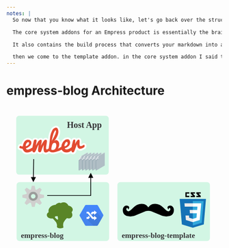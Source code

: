 ```yaml
---
notes: |
  So now that you know what it looks like, let's go back over the structure. we have 3 things that are working together, an Ember app that I will call our "host" application <SLIDE>, this is just a regular ember app with no modifications and we saw it being created with ember-new a second ago. and then we install two addons, one core "system" addon and then a template addon.

  The core system addons for an Empress product is essentially the brains of the operation. It does some fun things like generating example content <SLIDE> for you and installs any extra addons that are necessary in the host app. this is a pretty powerful and useful part of the Ember addon API that is definitely underutalised in my opinion :joy:.

  It also contains the build process that converts your markdown into a static api for your ember app to consume <SLIDE>. And because of the joys of Ember addons you don't need to do anything at all to wire it up, that is just done for you. And lastly the core system addon is where the routes are added to your app. this means that, apart from the auto generated content your host app is still practically un-touched.

  then we come to the template addon. in the core system addon I said that we have the routes, but that does **not** include any templates. All templates and styles are added from the template addon. This is the next point that I think makes Empress interesting
---
```

# empress-blog Architecture

<p>
<svg height="550px" viewBox="0 0 598 403" version="1.1" xmlns="http://www.w3.org/2000/svg" xmlns:xlink="http://www.w3.org/1999/xlink">
    <!-- Generator: Sketch 59.1 (86144) - https://sketch.com -->
    <title>Artboard</title>
    <desc>Created with Sketch.</desc>
    <defs>
        <linearGradient x1="50%" y1="0%" x2="50%" y2="100%" id="linearGradient-1">
            <stop stop-color="#4387FD" offset="0%"></stop>
            <stop stop-color="#4683EA" offset="100%"></stop>
        </linearGradient>
    </defs>
    <g id="Artboard" stroke="none" stroke-width="1" fill="none" fill-rule="evenodd">
        <g class="fragment" id="Host-App" transform="translate(9.000000, 27.000000)">
            <rect id="Rectangle" fill="#D2F6E4" x="18" y="0" width="257" height="163" rx="8"></rect>
            <g id="chart-1" transform="translate(0.000000, 13.000000)">
                <rect id="Rectangle" x="0" y="0" width="253" height="157"></rect>
                <g id="Group" transform="translate(22.000000, 15.000000)">
                    <g>
                        <g fill="#FFFFFF" id="Path">
                            <path d="M190.864372,54.4468 C190.400067,49.8902015 187.091911,47.8586254 183.986805,47.8586254 C182.56485,47.8586254 181.43319,48.2648677 180.997866,48.4390323 L180.388474,48.7002185 L179.866146,49.0775954 C179.140647,49.6290154 177.863779,50.3835262 176.732059,50.78989 C176.673976,49.8611538 176.702957,48.6712315 176.848045,47.6844 L176.877147,47.5102962 C177.718691,39.5 176.035602,34.8273323 171.88578,33.63741 C171.189323,33.4342585 170.463825,33.3471762 169.738386,33.3471762 C167.213812,33.3471762 164.979293,34.5661462 163.528295,35.6109515 C162.30951,34.0727 160.278162,33.2019985 157.724426,33.2019985 C153.922984,33.2019985 150.875901,34.9723885 149.773283,37.8166923 C149.657116,38.1069262 149.512028,38.5422162 149.337959,39.1226838 C147.10344,34.18883 142.547397,32.30231 138.310632,32.30231 C134.306018,32.30231 130.417391,33.8695485 128.966514,34.9723885 C128.908431,35.0304838 128.821366,35.0595315 128.734362,35.1466138 C124.932799,37.84574 121.972841,41.2413423 119.88347,45.3335423 C118.867856,41.7927623 116.633337,38.4841815 112.628723,35.9882677 L112.57064,35.9301723 C112.454534,35.8721377 112.367469,35.8140423 112.251483,35.7560685 C116.169032,28.7905777 119.651317,19.5613723 117.561946,10.7675177 C115.356468,1.39307385 109.842895,0 106.73785,0 C105.461042,0 104.155072,0.232138462 102.820301,0.696476154 L102.733116,0.725523846 L102.646111,0.754571538 C96.8132003,3.04745538 94.2595845,6.50109231 93.7081549,7.31369846 C93.1277438,8.1844 86.7436442,17.8780038 85.205582,32.0701715 C85.0314527,33.63741 84.8573836,35.2627438 84.683194,36.8879562 C83.7836262,35.6109515 82.3037076,34.4500162 79.953082,33.7244923 C79.2276435,33.4923538 78.4731634,33.4052715 77.7186833,33.4052715 C74.4975315,33.4052715 71.8857722,35.3787523 70.4927978,36.6848654 L70.4638164,36.6558177 C69.2450315,34.85638 67.3007479,33.7824662 65.1532934,33.6955054 L64.6309054,33.6955054 C61.2067032,33.6955054 58.478958,35.2046485 56.4765912,36.9170038 C55.199723,34.6822154 52.849218,33.2891415 50.092371,33.2891415 C49.8602186,33.2891415 49.6571681,33.2891415 49.4539972,33.3181285 L48.9896924,33.3181285 C45.1881297,33.3181285 42.1991303,35.1175662 40.9803454,38.1069262 C40.8932808,38.3391254 40.7771744,38.6292985 40.6611886,39.0066146 C37.6721893,35.29167 33.8706868,33.5503277 28.7633347,33.5503277 L28.2699281,33.5503277 C25.0778782,33.6083623 17.1266145,34.9434015 12.2513546,45.91401 C11.4968744,47.5973785 10.9164634,49.3097338 10.4812606,50.9930415 C9.40756341,50.4996562 8.42081041,50.3835262 7.69531167,50.3835262 C5.14175615,50.3835262 3.22639369,51.8346954 2.29784448,53.1987215 C1.54336435,54.3016223 -0.865223975,58.2197185 0.324579495,62.0506715 C0.962953312,64.1113562 2.44293218,65.6785338 4.53236372,66.4912615 C6.36054101,67.2167854 8.68206467,67.9133223 10.4231773,68.4067077 C11.4968744,70.8446477 13.4121767,73.6597823 16.8073975,76.2429 C19.2159858,78.0712638 22.2920498,79 25.919423,79 C32.0134678,79 37.9042814,76.3589085 38.5427757,76.0687354 L38.7749281,75.9526054 L38.8328909,75.8946315 C39.9937129,77.1136015 41.5316546,77.9842423 43.4759984,78.3614977 C44.0564095,78.4776277 44.8108896,78.5645885 45.681476,78.5645885 C48.9896924,78.5645885 51.2821744,76.8813415 53.4005271,73.7178777 C55.1417603,76.4460515 58.304889,77.9842423 62.0482479,77.9842423 L62.0773498,77.9842423 C62.2804003,77.9842423 62.4835713,78.1292985 62.7157237,78.1292985 C64.6889886,78.1292985 67.1556603,77.4327615 69.2160502,74.1242415 C70.9281211,77.2005623 74.0622082,78.9709523 77.7766461,78.9709523 C81.0848022,78.9709523 83.9578158,77.6069262 84.4801435,77.34574 L84.5961896,77.2877054 C85.6989284,76.7072377 86.6275379,76.1848046 87.3530366,75.7785015 C89.8196479,77.0845538 93.5630672,78.5356623 98.1480915,78.5356623 C98.9316735,78.5356623 99.715135,78.5066754 100.498717,78.4195323 L100.701768,78.3905454 L100.904938,78.3614977 C110.626356,76.4460515 116.952554,74.1242415 120.725015,72.3538515 C123.365755,75.3141638 127.573539,78.1583462 133.58052,78.5936362 C134.247935,78.6517315 134.944392,78.6807185 135.611868,78.6807185 C140.545151,78.6807185 144.491681,77.2877054 147.393676,75.7494538 C148.322225,76.7362854 149.483047,77.6359738 150.992068,78.2454285 C151.891635,78.6226838 152.820245,78.7968485 153.777896,78.7968485 C159.813857,78.7968485 162.628667,71.5991585 163.412249,69.16134 L164.863186,65.2722915 C166.139994,66.6363177 167.765121,67.7391577 169.825451,68.3196254 C170.957171,68.6388462 172.176076,68.8130715 173.423843,68.8130715 C180.069197,68.8130715 186.453417,64.1113562 187.469151,63.3276762 C189.297328,61.8184723 191.299695,58.7131038 190.864372,54.4468"></path>
                        </g>
                        <g transform="translate(4.831456, 4.903348)" fill="#E24B31" id="Shape">
                            <path d="M125.153503,51.5101877 C125.153503,51.5101877 124.311958,48.5498146 127.446045,42.8322808 C130.551091,37.1439162 132.988721,40.2492846 132.988721,40.2492846 C132.988721,40.2492846 135.658443,43.1516838 132.611481,47.4760223 C129.564398,51.8294085 125.153503,51.5101877 125.153503,51.5101877 M101.212708,55.6313746 C97.6433574,64.97671 88.9667155,61.1747438 88.9667155,61.1747438 C88.9667155,61.1747438 87.9799625,57.8371762 90.7948927,48.4628538 C93.6097025,39.1174577 100.226075,42.7743677 100.226075,42.7743677 C100.226075,42.7743677 104.782118,46.2861 101.212708,55.6313746 M94.7414227,16.4797038 C94.7414227,16.4797038 100.13901,2.40366615 101.44492,9.25308769 C102.75077,16.1023877 90.127417,36.4763662 90.127417,36.4763662 C90.2435233,31.8907808 94.7414227,16.4797038 94.7414227,16.4797038 M17.5504899,51.5101877 C17.782582,42.4550862 23.7025577,38.5079423 25.7628874,40.4815446 C27.8232773,42.4550862 27.0687972,46.72139 23.18023,49.3914685 C19.3205839,52.0616077 17.5504899,51.5101877 17.5504899,51.5101877 M181.102525,50.0299708 C180.812349,46.9826977 178.055502,48.1145246 178.055502,48.1145246 C178.055502,48.1145246 173.644547,51.5391746 169.75604,51.1618585 C165.896394,50.7556162 167.115299,42.1068177 167.115299,42.1068177 C167.115299,42.1068177 167.956844,34.1545562 165.664302,33.4870062 C163.37182,32.8195777 160.55689,35.54763 160.55689,35.54763 C160.55689,35.54763 157.045623,39.4366785 155.391575,44.3705323 L154.92727,44.51571 C154.92727,44.51571 155.449538,35.8378638 154.840145,33.8643223 C154.37584,32.8774908 150.197098,32.9646338 149.529682,34.7059762 C148.833165,36.4473185 145.495967,48.60791 145.263815,53.7159285 C145.263815,53.7159285 138.734507,59.2592977 133.017702,60.1880338 C127.300958,61.0877223 125.937025,57.5178946 125.937025,57.5178946 C125.937025,57.5178946 141.462373,53.1934346 140.910943,40.8008262 C140.388615,28.4080962 128.403697,32.9936208 127.039824,34.0093785 C125.733914,34.99621 118.740241,39.20454 116.679972,50.9006723 C116.621889,51.3070362 116.476801,53.0483785 116.476801,53.0483785 C116.476801,53.0483785 110.469821,57.0825438 107.132623,58.1564577 C107.132623,58.1564577 116.476801,42.4260385 105.072293,35.2573962 C99.906858,32.1520277 95.7861385,38.6821677 95.7861385,38.6821677 C95.7861385,38.6821677 111.224421,21.50064 107.800099,6.96020385 C106.174972,0.0527476923 102.721668,-0.701823846 99.529618,0.430124615 C94.7124413,2.34557077 92.884264,5.13171846 92.884264,5.13171846 C92.884264,5.13171846 86.6451315,14.1868808 85.1941341,27.6534638 C83.7431968,41.1199862 81.6247839,57.3727777 81.6247839,57.3727777 C81.6247839,57.3727777 78.6648864,60.2749946 75.9370208,60.4201723 C73.2092155,60.5652285 74.4280003,52.2938677 74.4280003,52.2938677 C74.4280003,52.2938677 76.5464735,39.6688777 76.4013256,37.5501585 C76.2561776,35.4315608 76.1112104,34.2705646 73.5864555,33.5160538 C71.0908628,32.7614823 68.3340158,35.9539938 68.3340158,35.9539938 C68.3340158,35.9539938 61.1082508,46.8955546 60.4988584,48.5788623 L60.121558,49.27546 L59.744318,48.8110008 C59.744318,48.8110008 64.8517303,33.89337 59.9764703,33.6902185 C55.1012707,33.4579585 51.9091606,39.0013885 51.9091606,39.0013885 C51.9091606,39.0013885 46.3664852,48.2886285 46.1343328,49.3334946 L45.7570927,48.8690962 C45.7570927,48.8690962 48.049635,38.0726523 47.58527,35.4025738 C47.1209653,32.7324346 44.6253726,33.2838546 44.6253726,33.2838546 C44.6253726,33.2838546 41.4332625,32.9065385 40.5917779,34.9671623 C39.7501126,37.0277862 36.7031505,50.6394862 36.3259104,54.9638246 C36.3259104,54.9638246 28.3456653,60.6813585 23.0931653,60.7394538 C17.8406653,60.8265362 18.3919744,57.4017646 18.3919744,57.4017646 C18.3919744,57.4017646 37.6317599,50.81359 32.3792599,37.8114662 C30.0286946,34.4738377 27.2719681,33.4289108 23.4123221,33.4870062 C19.5237549,33.5740885 14.9677722,35.9249462 11.8336852,42.9194238 C10.3537666,46.2570523 9.74431388,49.4205162 9.74431388,51.8294085 L9.74431388,51.8294085 C9.74431388,51.8294085 6.14592208,52.5260062 4.3177448,50.9877546 C2.48956751,49.4785508 1.44485174,50.9877546 1.44485174,50.9877546 C1.44485174,50.9877546 -1.74719811,55.5444138 1.35778707,56.7632623 C4.46283249,57.9822323 9.28000915,59.1141808 9.28000915,59.1141808 L9.28000915,59.1141808 C9.71533249,61.0877223 11.0211218,64.3092208 14.8226845,67.1824508 C20.5105079,71.50685 31.4796319,66.5149008 31.4796319,66.5149008 L35.9776517,63.8448223 C35.9776517,63.8448223 36.1227394,67.8790485 39.4019744,68.4885638 C42.6810287,69.0979577 44.0449615,68.4304685 49.7327246,54.6156777 C53.0699827,47.5341177 53.3020748,47.9113123 53.3020748,47.9113123 L53.6793148,47.8242908 C53.6793148,47.8242908 51.0965972,61.3489085 52.0832899,65.0057577 C53.0699827,68.6626677 57.3938129,68.2852908 57.3938129,68.2852908 C57.3938129,68.2852908 59.744318,69.1269446 61.6595599,62.4227008 C63.5748621,55.7185177 67.2022353,48.72404 67.2022353,48.72404 L67.6665401,48.72404 C67.6665401,48.72404 66.0705151,62.1905623 68.5081451,66.6020438 C70.9457148,71.0134646 77.2429306,67.9080962 77.2429306,67.9080962 C77.2429306,67.9080962 81.6537653,65.5861646 82.3503429,64.8896885 C82.3503429,64.8896885 87.573741,69.30117 94.9735751,68.4885638 C111.485495,65.2380177 117.347387,60.8265362 117.347387,60.8265362 C117.347387,60.8265362 120.191299,67.9951177 128.955006,68.6626677 C138.995701,69.4171785 144.480353,63.0902508 144.480353,63.0902508 C144.480353,63.0902508 144.393228,67.1824508 147.904556,68.63362 C151.415883,70.0847285 153.766448,62.4227008 153.766448,62.4227008 L159.62834,46.72139 L160.150668,46.72139 C160.150668,46.72139 160.440844,56.7632623 166.244713,58.4466308 C172.077564,60.1008908 179.593444,54.2963962 179.593444,54.2963962 C179.593444,54.2963962 181.421742,53.0774262 181.102525,50.0299708"></path>
                        </g>
                    </g>
                </g>
            </g>
            <text font-family="NunitoSans-Bold, Nunito Sans" font-size="24" font-weight="bold" fill="#363537">
                <tspan x="159" y="33">Host App</tspan>
            </text>
        </g>
        <g class="fragment" id="empress-blog" transform="translate(28.000000, 128.000000)">
            <rect id="Rectangle" fill="#D2F6E4" x="0" y="83" width="257" height="163" rx="8"></rect>
            <g id="Routes" transform="translate(172.000000, 0.000000)">
                <g id="Group" transform="translate(0.500000, 0.462400)">
                    <g id="Path">
                        <g transform="translate(5.982602, 0.000000)" fill="#CFD8DC">
                            <polygon points="19.1898121 0.746237037 1.30418276 11.0068704 0 10.2606333 18.0719681 0"></polygon>
                        </g>
                        <g transform="translate(1.324824, 0.746174)" fill="#B0BEC5">
                            <polygon points="0 49.6241333 23.8475267 35.818937 23.8475267 0 5.86875948 10.2606333 0 20.8943852"></polygon>
                        </g>
                        <g transform="translate(0.020704, 20.148148)" fill="#90A4AE">
                            <polygon points="0 29.4759852 1.30418276 30.2222222 1.30418276 0.746237037 0 0"></polygon>
                        </g>
                        <g transform="translate(0.000000, 9.871900)" fill="#ECEFF1">
                            <path d="M0.0207043103,10.2761852 C-0.103479598,11.2711679 0.331227011,11.7686593 1.32482414,11.7686593 L8.03201379,0.761788889 C7.41096839,-0.108820988 6.72783103,-0.233193827 5.98260172,0.38867037 L0.0207043103,10.2761852 Z"></path>
                        </g>
                        <g transform="translate(1.324887, 10.633752)" fill="#C4CED4">
                            <path d="M6.70712672,0 L0,11.0068704 C2.11150402,9.39002346 4.53353075,8.39504074 7.26608017,8.02192222 C7.26608017,3.29583827 7.07976236,0.621864198 6.70712672,0 Z"></path>
                        </g>
                        <g transform="translate(1.324887, 18.655674)" fill="#788F9B">
                            <path d="M7.26608017,0 C4.28512098,0.248745679 1.86309425,1.24370741 0,2.98488519 L0,4.10424074 C1.73886839,2.36306296 4.16089511,0.994982716 7.26608017,0 Z"></path>
                        </g>
                    </g>
                    <g transform="translate(9.439655, 0.000000)" id="Path">
                        <g>
                            <g transform="translate(5.982602, 0.000000)" fill="#CFD8DC">
                                <polygon points="19.1898121 0.746237037 1.30418276 11.0068704 0 10.2606333 18.0719681 0"></polygon>
                            </g>
                            <g transform="translate(1.324824, 0.746174)" fill="#B0BEC5">
                                <polygon points="0 49.6241333 23.8475267 35.818937 23.8475267 0 5.86875948 10.2606333 0 20.8943852"></polygon>
                            </g>
                            <g transform="translate(0.020704, 20.148148)" fill="#90A4AE">
                                <polygon points="0 29.4759852 1.30418276 30.2222222 1.30418276 0.746237037 0 0"></polygon>
                            </g>
                            <g transform="translate(0.000000, 9.871900)" fill="#ECEFF1">
                                <path d="M0.0207043103,10.2761852 C-0.103479598,11.2711679 0.331227011,11.7686593 1.32482414,11.7686593 L8.03201379,0.761788889 C7.41096839,-0.108820988 6.72783103,-0.233193827 5.98260172,0.38867037 L0.0207043103,10.2761852 Z"></path>
                            </g>
                            <g transform="translate(1.324887, 10.633752)" fill="#C4CED4">
                                <path d="M6.70712672,0 L0,11.0068704 C2.11150402,9.39002346 4.53353075,8.39504074 7.26608017,8.02192222 C7.26608017,3.29583827 7.07976236,0.621864198 6.70712672,0 Z"></path>
                            </g>
                            <g transform="translate(1.324887, 18.655674)" fill="#788F9B">
                                <path d="M7.26608017,0 C4.28512098,0.248745679 1.86309425,1.24370741 0,2.98488519 L0,4.10424074 C1.73886839,2.36306296 4.16089511,0.994982716 7.26608017,0 Z"></path>
                            </g>
                        </g>
                    </g>
                    <g transform="translate(18.879310, 0.000000)" id="Path">
                        <g>
                            <g transform="translate(5.982602, 0.000000)" fill="#CFD8DC">
                                <polygon points="19.1898121 0.746237037 1.30418276 11.0068704 0 10.2606333 18.0719681 0"></polygon>
                            </g>
                            <g transform="translate(1.324824, 0.746174)" fill="#B0BEC5">
                                <polygon points="0 49.6241333 23.8475267 35.818937 23.8475267 0 5.86875948 10.2606333 0 20.8943852"></polygon>
                            </g>
                            <g transform="translate(0.020704, 20.148148)" fill="#90A4AE">
                                <polygon points="0 29.4759852 1.30418276 30.2222222 1.30418276 0.746237037 0 0"></polygon>
                            </g>
                            <g transform="translate(0.000000, 9.871900)" fill="#ECEFF1">
                                <path d="M0.0207043103,10.2761852 C-0.103479598,11.2711679 0.331227011,11.7686593 1.32482414,11.7686593 L8.03201379,0.761788889 C7.41096839,-0.108820988 6.72783103,-0.233193827 5.98260172,0.38867037 L0.0207043103,10.2761852 Z"></path>
                            </g>
                            <g transform="translate(1.324887, 10.633752)" fill="#C4CED4">
                                <path d="M6.70712672,0 L0,11.0068704 C2.11150402,9.39002346 4.53353075,8.39504074 7.26608017,8.02192222 C7.26608017,3.29583827 7.07976236,0.621864198 6.70712672,0 Z"></path>
                            </g>
                            <g transform="translate(1.324887, 18.655674)" fill="#788F9B">
                                <path d="M7.26608017,0 C4.28512098,0.248745679 1.86309425,1.24370741 0,2.98488519 L0,4.10424074 C1.73886839,2.36306296 4.16089511,0.994982716 7.26608017,0 Z"></path>
                            </g>
                        </g>
                    </g>
                    <g transform="translate(28.318966, 0.000000)" id="Path">
                        <g>
                            <g transform="translate(5.982602, 0.000000)" fill="#CFD8DC">
                                <polygon points="19.1898121 0.746237037 1.30418276 11.0068704 0 10.2606333 18.0719681 0"></polygon>
                            </g>
                            <g transform="translate(1.324824, 0.746174)" fill="#B0BEC5">
                                <polygon points="0 49.6241333 23.8475267 35.818937 23.8475267 0 5.86875948 10.2606333 0 20.8943852"></polygon>
                            </g>
                            <g transform="translate(0.020704, 20.148148)" fill="#90A4AE">
                                <polygon points="0 29.4759852 1.30418276 30.2222222 1.30418276 0.746237037 0 0"></polygon>
                            </g>
                            <g transform="translate(0.000000, 9.871900)" fill="#ECEFF1">
                                <path d="M0.0207043103,10.2761852 C-0.103479598,11.2711679 0.331227011,11.7686593 1.32482414,11.7686593 L8.03201379,0.761788889 C7.41096839,-0.108820988 6.72783103,-0.233193827 5.98260172,0.38867037 L0.0207043103,10.2761852 Z"></path>
                            </g>
                            <g transform="translate(1.324887, 10.633752)" fill="#C4CED4">
                                <path d="M6.70712672,0 L0,11.0068704 C2.11150402,9.39002346 4.53353075,8.39504074 7.26608017,8.02192222 C7.26608017,3.29583827 7.07976236,0.621864198 6.70712672,0 Z"></path>
                            </g>
                            <g transform="translate(1.324887, 18.655674)" fill="#788F9B">
                                <path d="M7.26608017,0 C4.28512098,0.248745679 1.86309425,1.24370741 0,2.98488519 L0,4.10424074 C1.73886839,2.36306296 4.16089511,0.994982716 7.26608017,0 Z"></path>
                            </g>
                        </g>
                    </g>
                    <g transform="translate(37.758621, 0.000000)" id="Path">
                        <g>
                            <g transform="translate(5.982602, 0.000000)" fill="#CFD8DC">
                                <polygon points="19.1898121 0.746237037 1.30418276 11.0068704 0 10.2606333 18.0719681 0"></polygon>
                            </g>
                            <g transform="translate(1.324824, 0.746174)" fill="#B0BEC5">
                                <polygon points="0 49.6241333 23.8475267 35.818937 23.8475267 0 5.86875948 10.2606333 0 20.8943852"></polygon>
                            </g>
                            <g transform="translate(0.020704, 20.148148)" fill="#90A4AE">
                                <polygon points="0 29.4759852 1.30418276 30.2222222 1.30418276 0.746237037 0 0"></polygon>
                            </g>
                            <g transform="translate(0.000000, 9.871900)" fill="#ECEFF1">
                                <path d="M0.0207043103,10.2761852 C-0.103479598,11.2711679 0.331227011,11.7686593 1.32482414,11.7686593 L8.03201379,0.761788889 C7.41096839,-0.108820988 6.72783103,-0.233193827 5.98260172,0.38867037 L0.0207043103,10.2761852 Z"></path>
                            </g>
                            <g transform="translate(1.324887, 10.633752)" fill="#C4CED4">
                                <path d="M6.70712672,0 L0,11.0068704 C2.11150402,9.39002346 4.53353075,8.39504074 7.26608017,8.02192222 C7.26608017,3.29583827 7.07976236,0.621864198 6.70712672,0 Z"></path>
                            </g>
                            <g transform="translate(1.324887, 18.655674)" fill="#788F9B">
                                <path d="M7.26608017,0 C4.28512098,0.248745679 1.86309425,1.24370741 0,2.98488519 L0,4.10424074 C1.73886839,2.36306296 4.16089511,0.994982716 7.26608017,0 Z"></path>
                            </g>
                        </g>
                    </g>
                    <g transform="translate(47.198276, 0.000000)" id="Path">
                        <g>
                            <g transform="translate(5.982602, 0.000000)" fill="#CFD8DC">
                                <polygon points="19.1898121 0.746237037 1.30418276 11.0068704 0 10.2606333 18.0719681 0"></polygon>
                            </g>
                            <g transform="translate(1.324824, 0.746174)" fill="#B0BEC5">
                                <polygon points="0 49.6241333 23.8475267 35.818937 23.8475267 0 5.86875948 10.2606333 0 20.8943852"></polygon>
                            </g>
                            <g transform="translate(0.020704, 20.148148)" fill="#90A4AE">
                                <polygon points="0 29.4759852 1.30418276 30.2222222 1.30418276 0.746237037 0 0"></polygon>
                            </g>
                            <g transform="translate(0.000000, 9.871900)" fill="#ECEFF1">
                                <path d="M0.0207043103,10.2761852 C-0.103479598,11.2711679 0.331227011,11.7686593 1.32482414,11.7686593 L8.03201379,0.761788889 C7.41096839,-0.108820988 6.72783103,-0.233193827 5.98260172,0.38867037 L0.0207043103,10.2761852 Z"></path>
                            </g>
                            <g transform="translate(1.324887, 10.633752)" fill="#C4CED4">
                                <path d="M6.70712672,0 L0,11.0068704 C2.11150402,9.39002346 4.53353075,8.39504074 7.26608017,8.02192222 C7.26608017,3.29583827 7.07976236,0.621864198 6.70712672,0 Z"></path>
                            </g>
                            <g transform="translate(1.324887, 18.655674)" fill="#788F9B">
                                <path d="M7.26608017,0 C4.28512098,0.248745679 1.86309425,1.24370741 0,2.98488519 L0,4.10424074 C1.73886839,2.36306296 4.16089511,0.994982716 7.26608017,0 Z"></path>
                            </g>
                        </g>
                    </g>
                </g>
            </g>
            <g id="Cog" transform="translate(16.000000, 93.000000)">
                <g id="Group">
                    <g transform="translate(0.001281, 0.001277)" fill="#D0CFCE" fill-rule="nonzero" id="Shape">
                        <path d="M49.604529,22.7102557 C49.604529,22.7102557 47.295557,22.1394155 48.230565,20.0793423 L53.960478,10.5857557 L48.388372,5.38487526 L39.310108,11.3468557 C38.110421,11.8796804 36.718706,11.1985041 36.409558,9.92617216 L34.010245,0 L26.377193,0 L23.985566,9.87666082 C23.6802,11.1325093 22.331673,11.8809577 21.133328,11.3634 L21.07611,11.3379753 L11.997846,5.37599485 L6.42574,10.5768753 L12.155653,20.0704619 C13.091942,22.1305351 10.78419,22.7013753 10.78419,22.7013753 L0,25.3741361 L0.251869,32.9814866 L10.889781,35.1759825 C11.466292,35.3952557 11.916838,35.8563072 12.121615,36.4365753 C12.326514,37.0169041 12.264965,37.6576928 11.953316,38.1887536 L11.911348,38.2597361 L6.181496,47.7533227 L11.753602,52.9542639 L20.887803,46.9922227 L20.929771,46.9795711 C22.405483,46.5012454 23.974098,47.4184216 24.339183,48.9228608 L26.622718,58.3530072 L34.25577,58.3530072 L36.656364,48.4383309 C36.964231,47.1647216 38.356007,46.482268 39.556914,47.0175866 L48.635117,52.979567 L54.207223,47.7786866 L48.477371,38.2851 L48.435403,38.2140567 C48.123754,37.6831175 48.062205,37.0423289 48.267104,36.462 C48.471942,35.8816711 48.922488,35.4206196 49.498938,35.2013464 L60.13685,33.0067897 L60.38878,25.3995 L49.60581,22.7267392 L49.604529,22.7102557 Z M30.193719,41.8597701 C23.167556,41.8597701 17.471986,36.1806247 17.471986,29.1746485 C17.471986,22.1685505 23.167556,16.489466 30.193719,16.489466 C37.219943,16.489466 42.915452,22.1685505 42.915452,29.1746485 C42.915452,36.1806247 37.219943,41.8597701 30.193719,41.8597701 Z"></path>
                    </g>
                    <g transform="translate(17.473267, 16.490743)" fill="#9B9B9A" fill-rule="nonzero" id="Shape">
                        <path d="M12.721672,0 C5.695509,0 0,5.67914536 0,12.6851216 C0,19.6912196 5.695509,25.3703649 12.721672,25.3703649 C19.747957,25.3703649 25.443466,19.6912196 25.443466,12.6851216 C25.443466,5.67914536 19.747957,0 12.721672,0 Z M12.721672,19.0277433 C9.208743,19.0277433 6.360897,16.1880794 6.360897,12.6851216 C6.360897,9.18228557 9.208743,6.34262165 12.721672,6.34262165 C16.234723,6.34262165 19.082569,9.18228557 19.082569,12.6851216 C19.082569,16.1880794 16.234723,19.0277433 12.721672,19.0277433 Z"></path>
                    </g>
                    <g transform="translate(23.834164, 22.833304)" id="Path">
                        <path d="M0,6.34262165 C0,2.82877629 2.836927,0 6.360897,0 C9.884806,0 12.721672,2.82877629 12.721672,6.34262165 C12.721672,9.85640619 9.884806,12.6851216 6.360897,12.6851216 C2.836927,12.6851216 0,9.85640619 0,6.34262165 Z"></path>
                    </g>
                    <g transform="translate(17.473267, 16.490743)" id="Path">
                        <path d="M0,12.6851216 C0,5.6576134 5.673915,0 12.721672,0 C19.769551,0 25.443466,5.6576134 25.443466,12.6851216 C25.443466,19.7127515 19.769551,25.3703649 12.721672,25.3703649 C5.673915,25.3703649 0,19.7127515 0,12.6851216 Z"></path>
                    </g>
                    <path d="M23.986786,9.87666082 C23.68142,11.1325093 22.332954,11.8809577 21.134609,11.3634 L21.078611,11.3379753 L12.000408,5.37599485 L6.428302,10.5768753 L12.158154,20.0704619 C13.094443,22.1305351 10.78419,22.7013753 10.78419,22.7013753 L0,25.3741361 L0.251869,32.9814866 L10.889781,35.1759825 C11.466292,35.3952557 11.916838,35.8563072 12.121615,36.4365753 C12.326514,37.0169041 12.264965,37.6576928 11.953316,38.1887536 L11.911287,38.2597361 L6.181496,47.7533227 L11.753602,52.9542639 L20.887742,46.9922227 L20.929771,46.9795711 C22.405483,46.5012454 23.974098,47.4184216 24.339183,48.9228608 L26.622718,58.3530072 L34.25577,58.3530072 L36.656364,48.4383309 C36.964231,47.1647216 38.356007,46.482268 39.556914,47.0175866 L48.635117,52.979567 L54.207223,47.7786866 L48.477371,38.2851 L48.435342,38.2140567 C48.123754,37.6831175 48.062205,37.0423289 48.267104,36.462 C48.471942,35.8816711 48.922488,35.4206196 49.498938,35.2013464 L60.136789,33.0067897 L60.388719,25.3995 L49.604529,22.7267392 C49.604529,22.7267392 47.295557,22.155899 48.233127,20.0958866 L53.962979,10.6022392 L48.390873,5.40129794 L39.31267,11.3634 C38.112983,11.8961639 36.721207,11.2149876 36.41212,9.94265567 L34.011526,0 L26.378474,0 L23.986786,9.87666082" id="Path"></path>
                </g>
            </g>
            <path id="Line-2" d="M206,57 L213,71 L207,71 L207,121 L85,121 L85,119 L205,119 L205,71 L199,71 L206,57 Z" fill="#000000" fill-rule="nonzero"></path>
            <path id="Line" d="M46.515997,18.9842549 L48.5157451,19.015997 L47.721,69.017 L53.7213126,69.1128605 L46.5,83 L39.7230759,68.8906662 L45.722,68.985 L46.515997,18.9842549 Z" fill="#000000" fill-rule="nonzero"></path>
            <text font-family="NunitoSans-Bold, Nunito Sans" font-size="21" font-weight="bold" fill="#363537">
                <tspan x="12" y="238">empress-blog</tspan>
            </text>
        </g>
        <g class="fragment" id="Brains" transform="translate(112.000000, 267.000000)">
            <g id="Routes" transform="translate(91.000000, 7.000000)">
                <g id="Group">
                    <path d="M65.38125,31.0714286 C66.20625,29.6904762 66.20625,28.3095238 65.38125,26.9285714 L50.7375,1.65714286 C49.9125,0.552380952 48.8125,0 47.4375,0 L18.5625,0 C17.1875,0 16.0875,0.552380952 15.2625,1.65714286 L0.61875,26.9285714 C-0.20625,28.3095238 -0.20625,29.6904762 0.61875,31.0714286 L15.2625,56.3428571 C16.0875,57.447619 17.1875,58 18.5625,58 L47.4375,58 C48.8125,58 49.9125,57.447619 50.7375,56.3428571 L65.38125,31.0714286 Z" id="Path" fill="url(#linearGradient-1)"></path>
                    <g transform="translate(19.387500, 19.057143)" fill="#000000" fill-opacity="0.07" id="Path">
                        <path d="M43.11054,16.9900229 L28.66875,2.48571429 L14.85,2.48571429 L14.85,8.28571429 L21.8625,15.3285714 L22.06875,16.3642857 L5.775,0 L0,4.76428571 L6.1875,11.6 L4.33125,14.9142857 L0,19.8857143 L18.975,38.9428571 L28.05,38.9428571 C29.425,38.9428571 30.525,38.3904762 31.35,37.2857143 L43.11054,16.9900229 Z"></path>
                    </g>
                    <g transform="translate(19.387500, 30.657143)" fill="#FFFFFF" id="Path">
                        <polygon points="9.28125 3.72857143 6.1875 0 3.3 3.31428571 0 3.31428571 0 8.28571429 5.775 8.28571429"></polygon>
                    </g>
                    <g transform="translate(19.387500, 19.057143)" fill="#FFFFFF" id="Path">
                        <polygon points="21.0375 14.9142857 17.94375 14.9142857 5.775 0 0 0 0 4.76428571 3.3 4.76428571 15.675 19.8857143 21.0375 19.8857143 21.0375 23.8214286 28.66875 17.4 21.0375 10.9785714"></polygon>
                    </g>
                    <g transform="translate(31.143750, 15.121429)" fill="#FFFFFF" id="Path">
                        <polygon points="9.28125 8.90714286 5.98125 8.90714286 3.09375 12.2214286 0 8.49285714 3.50625 3.93571429 9.28125 3.93571429 9.28125 0 16.9125 6.42142857 9.28125 12.8428571"></polygon>
                    </g>
                </g>
            </g>
            <path d="M27.9415907,67.90179 C28.2873926,68.5835808 28.8738226,69.3329135 29.4953106,69.8481635 C30.2546752,70.4782415 31.2044024,70.9237363 32.2079615,71.2815675 C32.9088513,71.531278 33.8340851,71.7484584 34.5828852,71.877841 C35.3586012,72.0128577 36.3118276,72.009437 37.2090688,71.9903214 C38.8048448,71.9734862 40.0641721,71.830555 41.4846583,71.4953272 C42.3806884,71.2849211 43.2311633,71.0520458 43.9215559,70.7898598 C45.2252944,70.2948656 46.0559189,69.7469513 46.2299974,69.3914006 L45.7428198,67.0545987 L45.3923748,64.8044543 C45.1972346,63.1731197 45.2989094,62.0255112 45.5138328,60.1274968 C45.8327861,57.3327917 46.4519189,56.0592213 47.3573023,54.3986432 C48.2217734,52.8235152 49.6469699,50.5958401 50.7474262,49.1669971 C51.8922937,47.6785267 54.7626044,44.7791887 55.8092962,43.6878539 C56.1749486,43.7913466 56.8794048,44.0186549 57.9705078,44.2256403 C58.7882126,44.3831933 59.7694987,44.5722033 60.9868372,44.5328318 C63.8862844,44.4383268 64.9411855,43.9050343 66.6269279,42.8451564 C68.1455898,41.8843445 69.6210517,39.9627207 70.3885584,38.1198398 C70.9784875,36.7022649 71.1595641,35.2621537 70.9025846,33.5689113 C70.72965,32.4303576 70.3476462,31.0937391 70.0427565,30.1914143 C69.7110181,29.2216147 69.1899937,28.1809195 68.7518703,27.3922154 C68.7518703,27.3922154 70.5112276,25.3670988 71.2051193,23.6794905 C71.812611,22.2247575 72.0930073,20.3526331 71.9726259,19.1825553 C71.846525,17.967472 70.7764164,15.7397969 70.1035191,14.9455257 C69.2156984,13.8991965 68.3512272,12.8123555 67.2566252,11.9606704 C66.1818063,11.1258875 64.9668902,10.4418162 63.6958545,9.93105997 C62.3758318,9.39998082 60.7986951,9.0939966 59.5487211,8.88131007 C59.3617902,7.91714452 59.1024556,7.24434142 58.4132069,6.08325135 C57.5522348,4.59256758 56.6071505,3.91862425 55.1211914,2.8711548 C53.3011388,1.57504802 50.7310748,0.232862514 48.2369809,0.0494866116 C46.6864909,-0.0712436826 45.1261094,0.0292307512 43.6061689,0.347623366 C41.8842247,0.704247241 40.1868413,1.37819057 38.8947439,2.01276241 C36.3013304,1.05644434 33.8714309,1.19816829 31.9707652,1.69772342 C30.3586378,2.11846849 30.0163349,2.37273991 28.5420842,3.20758989 C27.0934709,3.80949748 25.5233996,5.21017011 24.3049845,6.83030359 C19.7723482,6.94285105 15.9966541,8.48980855 13.3097752,9.95802307 C10.2537448,11.6287962 7.51081349,14.8217771 6.43720584,16.8525277 C5.23864115,19.1195744 4.04236432,22.3260368 5.05285421,27.2842288 C-1.62578614,31.240024 -0.93889257,37.5775596 2.81573982,41.099061 C6.11011046,44.1975369 11.5773338,45.1628427 16.731458,44.6610742 C18.2758246,46.1686602 24.1145545,52.9821414 24.1145545,52.9821414 C24.1145545,52.9821414 29.9976957,59.366963 27.9393028,67.9006497 L27.9415907,67.90179 Z M22,41.0279968 C22.7667631,40.2916929 23.4237487,39.2389593 23.9360865,38.4445802 C24.5168091,38.4768585 25.7073777,38.5521958 26.8800589,38.4983559 C28.0526757,38.4445802 29.3015554,38.2798519 29.7982014,38 C29.9383291,38.402612 30.9103114,41.7351668 30.9719805,43.7824946 C31.0526992,46.4671097 30.9753384,46.9428772 30.523572,47.8858134 C30.2768956,47.9977926 30.0380974,48.0472689 29.7365323,47.9418351 C28.660326,47.5715013 26.8665628,46.2808839 25.5829417,45.1302246 C23.5919019,43.3476685 22.0021955,41.0398043 22.0021955,41.0398043 L22,41.0279968 Z M45.0290137,40.2972402 C44.9676953,41.1063364 45.0036359,41.91889 45.1362181,42.7216271 C45.3148235,43.7210044 45.4874617,44.6478996 45.9221093,45 C47.4462911,44.761809 48.5084582,43.9125821 49.4276862,43.3150054 L53,40.8243721 C52.4647325,40.3463848 52.0327598,39.7886301 51.7247272,39.1777177 C51.4165575,38.5666819 49.6253593,39.7120732 48.5691594,39.902663 C47.4067839,40.1063416 46.2287016,40.2347598 45.0445148,40.2868679 L45.0290137,40.2972402 Z" id="Shape" fill="#598527" fill-rule="nonzero"></path>
        </g>
        <g class="fragment" id="Template" transform="translate(308.000000, 211.000000)">
            <rect id="Rectangle" fill="#D2F6E4" x="0" y="0" width="257" height="163" rx="8"></rect>
            <g id="Mustash" transform="translate(15.000000, 60.000000)" fill="#000000" fill-rule="nonzero">
                <g id="Group">
                    <g id="Path">
                        <path d="M14.8071675,16.0183625 C16.0577595,14.99225 16.9715558,13.6166625 17.4682834,12.068525 C18.3818166,9.6889625 17.2152699,7.02625 14.8071675,6.0708375 C7.12183865,2.1874125 2.15965092,9.105075 1.44122945,10.715075 C0.722807975,12.325075 -0.545505521,14.88165 0.25713681,20.71125 C1.05960368,26.54085 3.88030061,31.9237625 12.7009442,34.0424 C21.1402252,35.9974125 29.9963117,34.927025 37.7568252,31.123225 L63.8331822,20.277775 C66.2445307,19.688375 68.7164129,19.3809875 71.1992613,19.362175 L71.1992613,10.45415 C67.2621117,3.3966625 59.5126521,-0.6699 51.4514877,0.090825 C37.3667773,1.19665 31.7702135,8.4238875 28.3909393,11.520075 C25.011665,14.6162625 18.6035104,21.9541 14.341584,20.6714375 C10.0798331,19.388775 8.87801902,14.1385125 10.3816245,12.5241375 C11.8849669,10.909675 13.0687963,11.1972 14.0047006,12.5241375 C14.5788061,13.5932125 14.8662098,14.7924875 14.8382239,16.0050625 L14.8071675,16.0183625 Z"></path>
                    </g>
                    <g transform="translate(70.702534, 0.000000)" id="Path">
                        <path d="M56.3918307,16.0183625 C55.1412387,14.99225 54.2277055,13.6166625 53.7309779,12.068525 C52.8174448,9.6889625 53.9837282,7.02625 56.3918307,6.0708375 C64.0771595,2.1874125 69.0396104,9.105075 69.7580319,10.715075 C70.4764534,12.325075 71.7447669,14.88165 70.9421245,20.71125 C70.1393945,26.54085 67.3189607,31.9237625 58.4983172,34.0424 C50.0590362,35.9974125 41.2029497,34.927025 33.442173,31.123225 L7.36607914,20.277775 C4.95464294,19.688375 2.48276074,19.3809875 0,19.362175 L0,10.45415 C3.93714969,3.3966625 11.686346,-0.6699 19.7477736,0.090825 C33.8323963,1.19665 39.4290479,8.4238875 42.8083221,11.520075 C46.1875086,14.6162625 52.5956632,21.9142875 56.8574141,20.631625 C61.119165,19.3489625 62.3209791,14.0987 60.8176368,12.484325 C59.3142945,10.8698625 58.1302018,11.1573875 57.194473,12.484325 C56.620192,13.5534 56.3330515,14.752675 56.3607742,15.96525 L56.3918307,16.0183625 Z"></path>
                    </g>
                </g>
            </g>
            <g id="CSS" transform="translate(173.000000, 28.000000)">
                <g id="Group">
                    <g transform="translate(0.000000, 18.409091)" fill="#1572B6" id="Path">
                        <polyline points="73 0 0 8.18181818e-14 6.08333333 70.5681818 36.5 79.7727273 66.9166667 70.5681818 73 0"></polyline>
                    </g>
                    <g transform="translate(36.500000, 24.545455)" fill="#33A9DC" id="Path">
                        <polygon points="26.4492789 39.8863636 26.9782856 33.75 27.7717956 24.5454545 28.5653056 15.3409091 29.3586533 6.13636364 29.88766 0 0 0 0 67.5 18.4672967 61.9114909 24.7135011 60.0214091 25.5281811 50.5702636 26.3430233 41.1192"></polygon>
                    </g>
                    <g transform="translate(15.816667, 0.000000)" fill="#000000" id="Path">
                        <polygon points="10.95 0 0 0 0 13.5 10.95 13.5 10.95 9.81818182 3.65 9.81818182 3.65 3.68181818 10.95 3.68181818"></polygon>
                    </g>
                    <g transform="translate(30.416667, 0.000000)" fill="#000000" id="Path">
                        <polygon points="12.1666667 0 12.1666667 3.68181818 6.08333333 3.68181818 12.1666667 9.81818182 12.1666667 13.5 0 13.5 0 9.81818182 6.08333333 9.81818182 0 3.68181818 0 0"></polygon>
                    </g>
                    <g transform="translate(46.233333, 0.000000)" fill="#000000" id="Path">
                        <polygon points="12.1666667 0 12.1666667 3.68181818 6.08333333 3.68181818 12.1666667 9.81818182 12.1666667 13.5 0 13.5 0 9.81818182 6.08333333 9.81818182 0 3.68181818 0 0"></polygon>
                    </g>
                    <g transform="translate(16.134217, 64.431818)" fill="#EBEBEB" id="Path">
                        <polygon points="14.2010956 16.5435545 11.0779933 15.5983909 1.08396889 12.5740636 0.269126667 3.12291818 0 0 9.73333333 0 10.2631511 6.14724545 13.3864156 7.09240909 20.3659456 9.20454545 20.3659456 18.4090909"></polygon>
                    </g>
                    <g transform="translate(13.224680, 30.681818)" fill="#EBEBEB" id="Path">
                        <polygon points="0.793428889 9.20454545 10.5266811 9.20454545 13.5684289 9.20454545 23.27532 9.20454545 23.27532 0 12.775 0 9.73333333 0 0 0"></polygon>
                    </g>
                    <g transform="translate(36.500000, 30.681818)" fill="#FFFFFF" id="Path">
                        <polygon points="0 42.9545455 10.1027133 39.8973273 10.6325311 33.75 11.1616189 27.6136364 0 27.6136364 0 18.4090909 11.9551289 18.4090909 12.7486389 9.20454545 0 9.20454545 0 0 13.5419867 0 23.27532 0 22.4818911 9.20454545 21.6883811 18.4090909 20.8948711 27.6136364 20.3659456 33.75 20.0968189 36.8729182 19.2819767 46.3239818 9.28787111 49.3483909 0 52.1590909"></polygon>
                    </g>
                    <g transform="translate(27.586700, 49.090909)" fill="#EBEBEB" id="Path">
                        <polygon points="8.91338111 9.20454545 0.79351 9.20454545 0 0 8.91338111 0"></polygon>
                    </g>
                </g>
            </g>
            <text id="empress-blog-templat" font-family="NunitoSans-Bold, Nunito Sans" font-size="21" font-weight="bold" fill="#363537">
                <tspan x="12" y="155">empress-blog-template</tspan>
            </text>
        </g>
    </g>
</svg>
</p>
